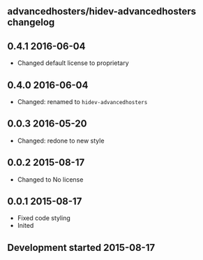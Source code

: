 advancedhosters/hidev-advancedhosters changelog
-----------------------------------------------

## 0.4.1 2016-06-04

- Changed default license to proprietary

## 0.4.0 2016-06-04

- Changed: renamed to `hidev-advancedhosters`

## 0.0.3 2016-05-20

- Changed: redone to new style

## 0.0.2 2015-08-17

- Changed to No license

## 0.0.1 2015-08-17

- Fixed code styling
- Inited

## Development started 2015-08-17


